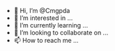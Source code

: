 - 👋 Hi, I’m @Cmgpda
- 👀 I’m interested in ...
- 🌱 I’m currently learning ...
- 💞️ I’m looking to collaborate on ...
- 📫 How to reach me ...

<!---
Cmgpda/Cmgpda is a ✨ special ✨ repository because its `README.md` (this file) appears on your GitHub profile.
You can click the Preview link to take a look at your changes.
--->
